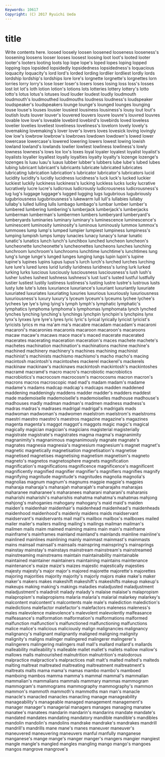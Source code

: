 ```yaml
---
Keywords: 10617 
Copyright: (C) 2017 Ryuichi Ueda
---
```


# title

Write contents here.
loosed
loosely loosen loosened looseness looseness's loosening loosens looser looses loosest
loosing loot loot's looted looter looter's looters looting loots lop
lope lope's loped lopes loping lopped lopping lops lopsided lopsidedly
lopsidedness lopsidedness's loquacious loquacity loquacity's lord lord's lorded lording lordlier
lordliest lordly lords lordship lordship's lordships lore lore's lorgnette lorgnette's
lorgnettes lorn lorries lorry lorry's lose loser loser's losers loses
losing loss loss's losses lost lot lot's loth lotion lotion's
lotions lots lotteries lottery lottery's lotto lotto's lotus lotus's lotuses
loud louder loudest loudly loudmouth loudmouth's loudmouthed loudmouths loudness loudness's
loudspeaker loudspeaker's loudspeakers lounge lounge's lounged lounges lounging louse louse's
louses lousier lousiest lousiness lousiness's lousy lout lout's loutish louts
louver louver's louvered louvers louvre louvre's louvred louvres lovable love
love's loveable lovebird lovebird's lovebirds loved loveless lovelier lovelies loveliest
loveliness loveliness's lovelorn lovely lovely's lovemaking lovemaking's lover lover's lovers
loves lovesick loving lovingly low low's lowbrow lowbrow's lowbrows lowdown
lowdown's lowed lower lowercase lowercase's lowered lowering lowers lowest lowing
lowish lowland lowland's lowlands lowlier lowliest lowliness lowliness's lowly lowness
lowness's lows lox lox's loxes loyal loyaler loyalest loyalist loyalist's
loyalists loyaller loyallest loyally loyalties loyalty loyalty's lozenge lozenge's lozenges
ls luau luau's luaus lubber lubber's lubbers lube lube's lubed
lubes lubing lubricant lubricant's lubricants lubricate lubricated lubricates lubricating lubrication
lubrication's lubricator lubricator's lubricators lucid lucidity lucidity's lucidly lucidness lucidness's
luck luck's lucked luckier luckiest luckily luckiness luckiness's lucking luckless
lucks lucky lucrative lucratively lucre lucre's ludicrous ludicrously ludicrousness ludicrousness's
lug lug's luggage luggage's lugged lugging lugs lugubrious lugubriously lugubriousness
lugubriousness's lukewarm lull lull's lullabies lullaby lullaby's lulled lulling lulls
lumbago lumbago's lumbar lumber lumber's lumbered lumbering lumbering's lumberjack lumberjack's
lumberjacks lumberman lumberman's lumbermen lumbers lumberyard lumberyard's lumberyards luminaries luminary
luminary's luminescence luminescence's luminescent luminosity luminosity's luminous luminously lummox lummox's
lummoxes lump lump's lumped lumpier lumpiest lumpiness lumpiness's lumping lumpish
lumps lumpy lunacies lunacy lunacy's lunar lunatic lunatic's lunatics lunch
lunch's lunchbox lunched luncheon luncheon's luncheonette luncheonette's luncheonettes luncheons lunches
lunching lunchroom lunchroom's lunchrooms lunchtime lunchtime's lunchtimes lung lung's lunge
lunge's lunged lunges lunging lungs lupin lupin's lupine lupine's lupines
lupins lupus lupus's lurch lurch's lurched lurches lurching lure lure's
lured lures lurid luridly luridness luridness's luring lurk lurked lurking
lurks luscious lusciously lusciousness lusciousness's lush lush's lusher lushes lushest
lushness lushness's lust lust's lusted lustful lustfully lustier lustiest lustily
lustiness lustiness's lusting lustre lustre's lustrous lusts lusty lute lute's
lutes luxuriance luxuriance's luxuriant luxuriantly luxuriate luxuriated luxuriates luxuriating luxuries
luxurious luxuriously luxuriousness luxuriousness's luxury luxury's lyceum lyceum's lyceums lychee
lychee's lychees lye lye's lying lying's lymph lymph's lymphatic lymphatic's
lymphatics lymphoma lymphoma's lymphomas lymphomata lynch lynched lynches lynching lynching's
lynchings lynchpin lynchpin's lynchpins lynx lynx's lynxes lyre lyre's lyres
lyric lyric's lyrical lyrically lyricist lyricist's lyricists lyrics m ma
ma'am ma's macabre macadam macadam's macaroni macaroni's macaronies macaronis macaroon
macaroon's macaroons macaw macaw's macaws mace mace's maced macerate macerated
macerates macerating maceration maceration's maces machete machete's machetes machination machination's
machinations machine machine's machined machinery machinery's machines machining machinist machinist's
machinists machismo machismo's macho macho's macing macintosh macintosh's macintoshes mackerel
mackerel's mackerels mackinaw mackinaw's mackinaws mackintosh mackintosh's mackintoshes macramé macramé's
macro macro's macrobiotic macrobiotics macrobiotics's macrocosm macrocosm's macrocosms macron macron's
macrons macros macroscopic mad mad's madam madam's madame madame's madams
madcap madcap's madcaps madden maddened maddening maddeningly maddens madder madder's
madders maddest made mademoiselle mademoiselle's mademoiselles madhouse madhouse's madhouses madly
madman madman's madmen madness madness's madras madras's madrases madrigal madrigal's
madrigals mads madwoman madwoman's madwomen maelstrom maelstrom's maelstroms maestri maestro
maestro's maestros magazine magazine's magazines magenta magenta's maggot maggot's maggots
magic magic's magical magically magician magician's magicians magisterial magisterially magistrate
magistrate's magistrates magma magma's magnanimity magnanimity's magnanimous magnanimously magnate magnate's
magnates magnesia magnesia's magnesium magnesium's magnet magnet's magnetic magnetically magnetisation
magnetisation's magnetise magnetised magnetises magnetising magnetism magnetism's magneto magneto's magnetos
magnetosphere magnets magnification magnification's magnifications magnificence magnificence's magnificent magnificently magnified
magnifier magnifier's magnifiers magnifies magnify magnifying magnitude magnitude's magnitudes magnolia
magnolia's magnolias magnum magnum's magnums magpie magpie's magpies maharaja maharaja's
maharajah maharajah's maharajahs maharajas maharanee maharanee's maharanees maharani maharani's maharanis
maharishi maharishi's maharishis mahatma mahatma's mahatmas mahjong mahjong's mahoganies mahogany
mahogany's maid maid's maiden maiden's maidenhair maidenhair's maidenhead maidenhead's maidenheads
maidenhood maidenhood's maidenly maidens maids maidservant maidservant's maidservants mail mail's
mailbox mailbox's mailboxes mailed mailer mailer's mailers mailing mailing's mailings
mailman mailman's mailmen mails maim maimed maiming maims main main's
mainframe mainframe's mainframes mainland mainland's mainlands mainline mainline's mainlined mainlines
mainlining mainly mainmast mainmast's mainmasts mains mainsail mainsail's mainsails mainspring
mainspring's mainsprings mainstay mainstay's mainstays mainstream mainstream's mainstreamed mainstreaming mainstreams
maintain maintainability maintainable maintained maintainer maintainers maintaining maintains maintenance maintenance's
maize maize's maizes majestic majestically majesties majesty majesty's major major's
majored majorette majorette's majorettes majoring majorities majority majority's majorly majors
make make's maker maker's makers makes makeshift makeshift's makeshifts makeup
makeup's makeups making making's makings maladies maladjusted maladjustment maladjustment's maladroit
malady malady's malaise malaise's malapropism malapropism's malapropisms malaria malaria's malarial
malarkey malarkey's malcontent malcontent's malcontents male male's malediction malediction's maledictions
malefactor malefactor's malefactors maleness maleness's males malevolence malevolence's malevolent malevolently
malfeasance malfeasance's malformation malformation's malformations malformed malfunction malfunction's malfunctioned malfunctioning
malfunctions malice malice's malicious maliciously malign malignancies malignancy malignancy's malignant
malignantly maligned maligning malignity malignity's maligns malinger malingered malingerer malingerer's
malingerers malingering malingers mall mall's mallard mallard's mallards malleability malleability's
malleable mallet mallet's mallets mallow mallow's mallows malls malnourished malnutrition
malnutrition's malodorous malpractice malpractice's malpractices malt malt's malted malted's malteds
malting maltreat maltreated maltreating maltreatment maltreatment's maltreats malts mama mama's
mamas mambo mambo's mamboed mamboing mambos mamma mamma's mammal mammal's
mammalian mammalian's mammalians mammals mammary mammas mammogram mammogram's mammograms mammography
mammography's mammon mammon's mammoth mammoth's mammoths man man's manacle manacle's
manacled manacles manacling manage manageability manageability's manageable managed management management's
manager manager's managerial managers manages managing manatee manatee's manatees mandarin
mandarin's mandarins mandate mandate's mandated mandates mandating mandatory mandible mandible's
mandibles mandolin mandolin's mandolins mandrake mandrake's mandrakes mandrill mandrill's mandrills
mane mane's manes maneuver maneuver's maneuvered maneuvering maneuvers manful manfully
manganese manganese's mange mange's manger manger's mangers mangier mangiest mangle
mangle's mangled mangles mangling mango mango's mangoes mangos mangrove mangrove's
